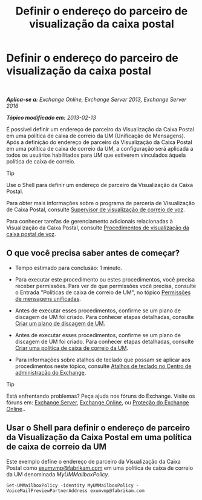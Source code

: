 ﻿---
title: 'Definir o endereço do parceiro de visualização da caixa postal'
TOCTitle: Definir o endereço do parceiro de visualização da caixa postal
ms:assetid: 57fbed1e-1b14-4939-95e6-ef7c072f32a9
ms:mtpsurl: https://technet.microsoft.com/pt-br/library/Ff630917(v=EXCHG.150)
ms:contentKeyID: 51407862
ms.date: 05/22/2018
mtps_version: v=EXCHG.150
ms.translationtype: MT
---

# Definir o endereço do parceiro de visualização da caixa postal

 

_**Aplica-se a:** Exchange Online, Exchange Server 2013, Exchange Server 2016_

_**Tópico modificado em:** 2013-02-13_

É possível definir um endereço de parceiro da Visualização da Caixa Postal em uma política de caixa de correio da UM (Unificação de Mensagens). Após a definição do endereço de parceiro da Visualização da Caixa Postal em uma política de caixa de correio da UM, a configuração será aplicada a todos os usuários habilitados para UM que estiverem vinculados àquela política de caixa de correio.


> [!TIP]
> Use o Shell para definir um endereço de parceiro da Visualização da Caixa Postal.



Para obter mais informações sobre o programa de parceria de Visualização de Caixa Postal, consulte [Supervisor de visualização de correio de voz](voice-mail-preview-advisor-exchange-2013-help.md).

Para conhecer tarefas de gerenciamento adicionais relacionadas à Visualização da Caixa Postal, consulte [Procedimentos de visualização da caixa postal de voz](voice-mail-preview-procedures-exchange-2013-help.md).

## O que você precisa saber antes de começar?

  - Tempo estimado para conclusão: 1 minuto.

  - Para executar este procedimento ou estes procedimentos, você precisa receber permissões. Para ver de que permissões você precisa, consulte o Entrada "Políticas de caixa de correio de UM", no tópico [Permissões de mensagens unificadas](unified-messaging-permissions-exchange-2013-help.md).

  - Antes de executar esses procedimentos, confirme se um plano de discagem de UM foi criado. Para conhecer etapas detalhadas, consulte [Criar um plano de discagem de UM](create-a-um-dial-plan-exchange-2013-help.md).

  - Antes de executar esses procedimentos, confirme se um plano de discagem de UM foi criado. Para conhecer etapas detalhadas, consulte [Criar uma política de caixa de correio da UM](create-a-um-mailbox-policy-exchange-2013-help.md).

  - Para informações sobre atalhos de teclado que possam se aplicar aos procedimentos neste tópico, consulte [Atalhos de teclado no Centro de administração do Exchange](keyboard-shortcuts-in-the-exchange-admin-center-exchange-online-protection-help.md).


> [!TIP]
> Está enfrentando problemas? Peça ajuda nos fóruns do Exchange. Visite os fóruns em: <A href="https://go.microsoft.com/fwlink/p/?linkid=60612">Exchange Server</A>, <A href="https://go.microsoft.com/fwlink/p/?linkid=267542">Exchange Online</A>, ou <A href="https://go.microsoft.com/fwlink/p/?linkid=285351">Proteção do Exchange Online</A>..



## Usar o Shell para definir o endereço de parceiro da Visualização da Caixa Postal em uma política de caixa de correio da UM

Este exemplo define o endereço de parceiro da Visualização da Caixa Postal como exumvmp@fabrikam.com em uma política de caixa de correio da UM denominada *MyUMMailboxPolicy*.

    Set-UMMailboxPolicy -identity MyUMMailboxPolicy -VoiceMailPreviewPartnerAddress exumvmp@fabrikam.com

